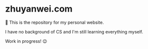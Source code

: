 # zhuyanwei.com
:pig: This is the repository for my personal website.

I have no background of CS and I'm still learning everything myself.

Work in progress! :wink:
